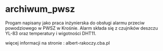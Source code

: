 # archiwum_pwsz

Progam napisany jako praca inżynierska do obsługi alarmu przeciw powodziowego w PWSZ w Krośnie. Alarm składa się z czujników deszczu YL-83 oraz temperatury i wigotności DHT11. 

więcej informacji na stronie : albert-rakoczy.cba.pl
